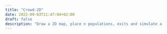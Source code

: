 ```yaml
---
title: "Crowd-2D"
date: 2022-09-03T11:47:04+02:00
draft: false
description: "Draw a 2D map, place n populations, exits and simulate a crowd movement in this configuration."
---
```

